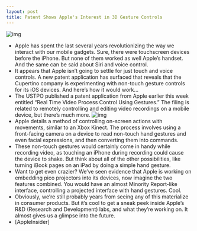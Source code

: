 ```yaml
---
layout: post
title: Patent Shows Apple's Interest in 3D Gesture Controls
---
```

![img](http://media.idownloadblog.com/wp-content/uploads/2011/10/hand-gestures-minority-report-e1319760305118.jpg)
* Apple has spent the last several years revolutionizing the way we interact with our mobile gadgets. Sure, there were touchscreen devices before the iPhone. But none of them worked as well Apple’s handset. And the same can be said about Siri and voice control.
* It appears that Apple isn’t going to settle for just touch and voice controls. A new patent application has surfaced that reveals that the Cupertino company is experimenting with non-touch gesture controls for its iOS devices. And here’s how it would work…
* The USTPO published a patent application from Apple earlier this week entitled “Real Time Video Process Control Using Gestures.” The filing is related to remotely controlling and editing video recordings on a mobile device, but there’s much more.
![img](http://media.idownloadblog.com/wp-content/uploads/2011/10/Screen-Shot-2011-10-27-at-5.12.14-PM.png)
* Apple details a method of controlling on-screen actions with movements, similar to an Xbox Kinect. The process involves using a front-facing camera on a device to read non-touch hand gestures and even facial expressions, and then converting them into commands.
* These non-touch gestures would certainly come in handy while recording video, as touching an iPhone during recording could cause the device to shake. But think about all of the other possibilities, like turning iBook pages on an iPad by doing a simple hand gesture.
* Want to get even crazier? We’ve seen evidence that Apple is working on embedding pico projectors into its devices, now imagine the two features combined. You would have an almost Minority Report-like interface, controlling a projected interface with hand gestures. Cool.
* Obviously, we’re still probably years from seeing any of this materialize in consumer products. But it’s cool to get a sneak peek inside Apple’s R&D (Research and Development) labs, and what they’re working on. It almost gives us a glimpse into the future.
* [AppleInsider]

